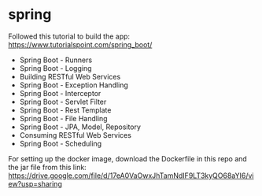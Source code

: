 # spring

Followed this tutorial to build the app: https://www.tutorialspoint.com/spring_boot/

- Spring Boot - Runners
- Spring Boot - Logging
- Building RESTful Web Services
- Spring Boot - Exception Handling
- Spring Boot - Interceptor
- Spring Boot - Servlet Filter
- Spring Boot - Rest Template
- Spring Boot - File Handling
- Spring Boot - JPA, Model, Repository
- Consuming RESTful Web Services
- Spring Boot - Scheduling

For setting up the docker image, download the Dockerfile in this repo and the jar file from this link: https://drive.google.com/file/d/17eA0VaOwxJhTamNdIF9LT3kyQO68aYI6/view?usp=sharing
